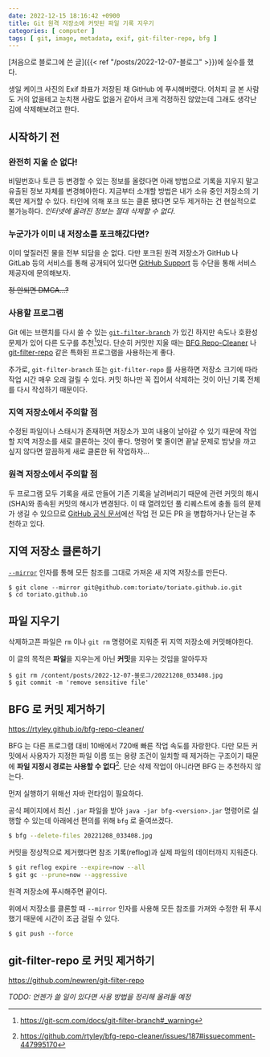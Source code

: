 ```yaml
---
date: 2022-12-15 18:16:42 +0900
title: Git 원격 저장소에 커밋된 파일 기록 지우기
categories: [ computer ]
tags: [ git, image, metadata, exif, git-filter-repo, bfg ]
---
```

[처음으로 블로그에 쓴 글]({{< ref "/posts/2022-12-07-블로그" >}})에 실수를 했다.

생일 케이크 사진의 Exif 좌표가 저장된 채 GitHub 에 푸시해버렸다. 어처피 글 본 사람도 거의 없을테고 눈치챈 사람도 없을거 같아서 크게 걱정하진 않았는데 그래도 생각난 김에 삭제해보려고 한다.

## 시작하기 전
### 완전히 지울 순 없다!
비밀번호나 토큰 등 변경할 수 있는 정보를 올렸다면 아래 방법으로 기록을 지우지 말고 유출된 정보 자체를 변경해야한다. 지금부터 소개할 방법은 내가 소유 중인 저장소의 기록만 제거할 수 있다. 타인에 의해 포크 또는 클론 됐다면 모두 제거하는 건 현실적으로 불가능하다. *인터넷에 올려진 정보는 절대 삭제할 수 없다*.


### 누군가가 이미 내 저장소를 포크해갔다면?
이미 엎질러진 물을 전부 되담을 순 없다. 다만 포크된 원격 저장소가 GitHub 나 GitLab 등의 서비스를 통해 공개되어 있다면 [GitHub Support](https://support.github.com/request?tags=docs-generic) 등 수단을 통해 서비스 제공자에 문의해보자. 

~~정 안되면 DMCA...?~~


### 사용할 프로그램
Git 에는 브랜치를 다시 쓸 수 있는 [`git-filter-branch`](https://git-scm.com/docs/git-filter-branch) 가 있긴 하지만 속도나 호환성 문제가 있어 다른 도구를 추천[^git-filter-branch-warning]있다. 단순히 커밋만 지울 때는 [BFG Repo-Cleaner](https://rtyley.github.io/bfg-repo-cleaner/) 나 [git-filter-repo](https://github.com/newren/git-filter-repo) 같은 특화된 프로그램을 사용하는게 좋다.

[^git-filter-branch-warning]: <https://git-scm.com/docs/git-filter-branch#_warning>

추가로, `git-filter-branch` 또는 `git-filter-repo` 를 사용하면 저장소 크기에 따라 작업 시간 매우 오래 걸릴 수 있다. 커밋 하나만 꼭 집어서 삭제하는 것이 아닌 기록 전체를 다시 작성하기 때문이다.


### 지역 저장소에서 주의할 점
수정된 파일이나 스태시가 존재하면 저장소가 꼬여 내용이 날아갈 수 있기 때문에 작업할 지역 저장소를 새로 클론하는 것이 좋다. 명령어 몇 줄이면 끝날 문제로 밤낮을 까고 싶지 않다면 깔끔하게 새로 클론한 뒤 작업하자...


### 원격 저장소에서 주의할 점
두 프로그램 모두 기록을 새로 만들어 기존 기록을 날려버리기 때문에 관련 커밋의 해시(SHA)와 종속된 커밋의 해시가 변경된다. 이 때 열려있던 풀 리퀘스트에 충돌 등의 문제가 생길 수 있으므로 [GitHub 공식 문서](https://docs.github.com/en/authentication/keeping-your-account-and-data-secure/removing-sensitive-data-from-a-repository)에선 작업 전 모든 PR 을 병합하거나 닫는걸 추천하고 있다.


## 지역 저장소 클론하기
[`--mirror`](https://git-scm.com/docs/git-clone#Documentation/git-clone.txt---mirror) 인자를 통해 모든 참조를 그대로 가져온 새 지역 저장소를 만든다.

```
$ git clone --mirror git@github.com:toriato/toriato.github.io.git
$ cd toriato.github.io
```


## 파일 지우기
삭제하고픈 파일은 `rm` 이나 `git rm` 명령어로 지워준 뒤 지역 저장소에 커밋해야한다.

이 글의 목적은 **파일**을 지우는게 아닌 **커밋**을 지우는 것임을 알아두자

```
$ git rm /content/posts/2022-12-07-블로그/20221208_033408.jpg
$ git commit -m 'remove sensitive file'
```


## BFG 로 커밋 제거하기
<https://rtyley.github.io/bfg-repo-cleaner/>

BFG 는 다른 프로그램 대비 10배에서 720배 빠른 작업 속도를 자랑한다. 다만 모든 커밋에서 사용자가 지정한 파일 이름 또는 용량 조건이 일치할 때 제거하는 구조이기 때문에 **파일 지정시 경로는 사용할 수 없다**[^bfg-using-path]. 단순 삭제 작업이 아니라면 BFG 는 추천하지 않는다.

[^bfg-using-path]: <https://github.com/rtyley/bfg-repo-cleaner/issues/187#issuecomment-447995170>

먼저 실행하기 위해선 자바 런타임이 필요하다. 

공식 페이지에서 최신 `.jar` 파일을 받아 `java -jar bfg-<version>.jar` 명령어로 실행할 수 있는데 아래에선 편의를 위해 `bfg` 로 줄여쓰겠다.

```sh
$ bfg --delete-files 20221208_033408.jpg
```

커밋을 정상적으로 제거했다면 참조 기록(reflog)과 실제 파일의 데이터까지 지워준다.

```sh
$ git reflog expire --expire=now --all
$ git gc --prune=now --aggressive
```

원격 저장소에 푸시해주면 끝이다.

위에서 저장소를 클론할 때 `--mirror` 인자를 사용해 모든 참조를 가져와 수정한 뒤 푸시했기 때문에 시간이 조금 걸릴 수 있다.

```sh
$ git push --force
```

## git-filter-repo 로 커밋 제거하기
<https://github.com/newren/git-filter-repo>

*TODO: 언젠가 쓸 일이 있다면 사용 방법을 정리해 올려둘 예정*